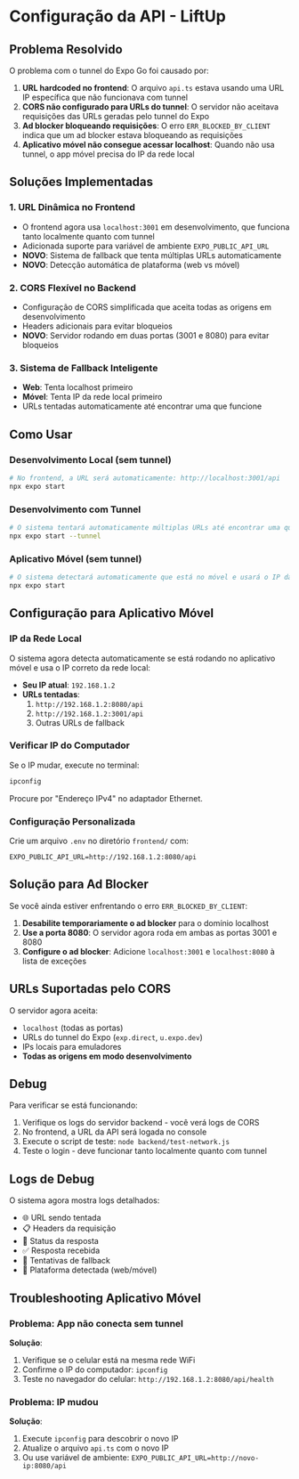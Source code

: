 # Configuração da API - LiftUp

## Problema Resolvido

O problema com o tunnel do Expo Go foi causado por:

1. **URL hardcoded no frontend**: O arquivo `api.ts` estava usando uma URL IP específica que não funcionava com tunnel
2. **CORS não configurado para URLs do tunnel**: O servidor não aceitava requisições das URLs geradas pelo tunnel do Expo
3. **Ad blocker bloqueando requisições**: O erro `ERR_BLOCKED_BY_CLIENT` indica que um ad blocker estava bloqueando as requisições
4. **Aplicativo móvel não consegue acessar localhost**: Quando não usa tunnel, o app móvel precisa do IP da rede local

## Soluções Implementadas

### 1. URL Dinâmica no Frontend
- O frontend agora usa `localhost:3001` em desenvolvimento, que funciona tanto localmente quanto com tunnel
- Adicionada suporte para variável de ambiente `EXPO_PUBLIC_API_URL`
- **NOVO**: Sistema de fallback que tenta múltiplas URLs automaticamente
- **NOVO**: Detecção automática de plataforma (web vs móvel)

### 2. CORS Flexível no Backend
- Configuração de CORS simplificada que aceita todas as origens em desenvolvimento
- Headers adicionais para evitar bloqueios
- **NOVO**: Servidor rodando em duas portas (3001 e 8080) para evitar bloqueios

### 3. Sistema de Fallback Inteligente
- **Web**: Tenta localhost primeiro
- **Móvel**: Tenta IP da rede local primeiro
- URLs tentadas automaticamente até encontrar uma que funcione

## Como Usar

### Desenvolvimento Local (sem tunnel)
```bash
# No frontend, a URL será automaticamente: http://localhost:3001/api
npx expo start
```

### Desenvolvimento com Tunnel
```bash
# O sistema tentará automaticamente múltiplas URLs até encontrar uma que funcione
npx expo start --tunnel
```

### Aplicativo Móvel (sem tunnel)
```bash
# O sistema detectará automaticamente que está no móvel e usará o IP da rede local
npx expo start
```

## Configuração para Aplicativo Móvel

### IP da Rede Local
O sistema agora detecta automaticamente se está rodando no aplicativo móvel e usa o IP correto da rede local:
- **Seu IP atual**: `192.168.1.2`
- **URLs tentadas**: 
  1. `http://192.168.1.2:8080/api`
  2. `http://192.168.1.2:3001/api`
  3. Outras URLs de fallback

### Verificar IP do Computador
Se o IP mudar, execute no terminal:
```bash
ipconfig
```
Procure por "Endereço IPv4" no adaptador Ethernet.

### Configuração Personalizada
Crie um arquivo `.env` no diretório `frontend/` com:
```
EXPO_PUBLIC_API_URL=http://192.168.1.2:8080/api
```

## Solução para Ad Blocker

Se você ainda estiver enfrentando o erro `ERR_BLOCKED_BY_CLIENT`:

1. **Desabilite temporariamente o ad blocker** para o domínio localhost
2. **Use a porta 8080**: O servidor agora roda em ambas as portas 3001 e 8080
3. **Configure o ad blocker**: Adicione `localhost:3001` e `localhost:8080` à lista de exceções

## URLs Suportadas pelo CORS

O servidor agora aceita:
- `localhost` (todas as portas)
- URLs do tunnel do Expo (`exp.direct`, `u.expo.dev`)
- IPs locais para emuladores
- **Todas as origens em modo desenvolvimento**

## Debug

Para verificar se está funcionando:
1. Verifique os logs do servidor backend - você verá logs de CORS
2. No frontend, a URL da API será logada no console
3. Execute o script de teste: `node backend/test-network.js`
4. Teste o login - deve funcionar tanto localmente quanto com tunnel

## Logs de Debug

O sistema agora mostra logs detalhados:
- 🌐 URL sendo tentada
- 📋 Headers da requisição
- 📡 Status da resposta
- ✅ Resposta recebida
- 🔄 Tentativas de fallback
- 📱 Plataforma detectada (web/móvel)

## Troubleshooting Aplicativo Móvel

### Problema: App não conecta sem tunnel
**Solução**: 
1. Verifique se o celular está na mesma rede WiFi
2. Confirme o IP do computador: `ipconfig`
3. Teste no navegador do celular: `http://192.168.1.2:8080/api/health`

### Problema: IP mudou
**Solução**:
1. Execute `ipconfig` para descobrir o novo IP
2. Atualize o arquivo `api.ts` com o novo IP
3. Ou use variável de ambiente: `EXPO_PUBLIC_API_URL=http://novo-ip:8080/api` 
